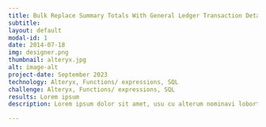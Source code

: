 ```yaml
---
title: Bulk Replace Summary Totals With General Ledger Transaction Details
subtitle:
layout: default
modal-id: 1
date: 2014-07-18
img: designer.png
thumbnail: alteryx.jpg
alt: image-alt
project-date: September 2023
technology: Alteryx, Functions/ expressions, SQL
challenge: Alteryx, Functions/ expressions, SQL
results: Lorem ipsum
description: Lorem ipsum dolor sit amet, usu cu alterum nominavi lobortis. At duo novum diceret. Tantas apeirian vix et, usu sanctus postulant inciderint ut, populo diceret necessitatibus in vim. Cu eum dicam feugiat noluisse. Also experienced with batch and iterative macros, analytic apps, scripts, and decoding existing workflows. 

---
```


